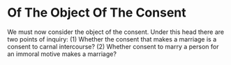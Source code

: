 # Of The Object Of The Consent

We must now consider the object of the consent. Under this head there are two points of inquiry:
(1) Whether the consent that makes a marriage is a consent to carnal intercourse?
(2) Whether consent to marry a person for an immoral motive makes a marriage?